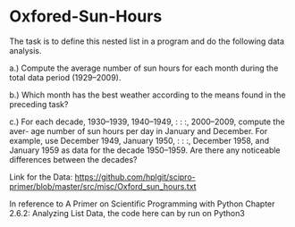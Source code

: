 # Oxfored-Sun-Hours


The task is to define this nested list in a program and do the following data
analysis.

a.) Compute the average number of sun hours for each month during the total data
period (1929–2009).

b.)  Which month has the best weather according to the means found in the preceding
task?

c.) For each decade, 1930–1939, 1940–1949, : : :, 2000–2009, compute the aver-
age number of sun hours per day in January and December. For example, use
December 1949, January 1950, : : :, December 1958, and January 1959 as data
for the decade 1950–1959. Are there any noticeable differences between the
decades?

Link for the Data: https://github.com/hplgit/scipro-primer/blob/master/src/misc/Oxford_sun_hours.txt

In reference to A Primer on Scientific Programming with Python Chapter 2.6.2: Analyzing List Data, the code here can by run on Python3
